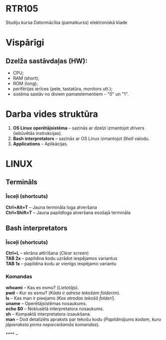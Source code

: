 # RTR105
Studiju kursa Datormācība (pamatkurss) elektroniskā klade  
# Vispārīgi
## Dzelža sastāvdaļas (HW):
- CPU;  
- RAM (short);  
- ROM (long);  
- perifērijas ierīces (pele, tastatūra, monitors utt.);
- sistēma sastāv no diviem pamatelementiem – "0" un "1".  

# Darba vides struktūra
1. **OS Linux operētājsistēma** – sazinās ar dzelzi izmantojot *drivers* (iebūvētās instrukcijas).  
2. **Bash interpretators** – sazinās ar OS Linux izmantojot *Shell* valodu.  
3. **Applications** – Aplikācijas. 

# LINUX
## Termināls
### Īsceļi (shortcuts)
**Ctrl+Alt+T** – Jauna termināla loga atveršana  
**Ctrl+Shift+T** – Jauna papildloga atveršana esošajā termināla  

## Bash interpretators
### Īsceļi (shortcuts)
**Ctrl+L** – ekrāna attīrīšana (*Clear screen*)  
**TAB 2x** – papildina kodu uzrādot iespējamos variantus  
**TAB 1x** – papildina kodu ar vienīgo iespējamo variantu
### Komandas
**whoami** – Kas es esmu? (*Lietotājs*).  
**pwd** – Kur es esmu? (*Kāda ir adrese tekošam folderim*).  
**ls** – Kas man ir pieejams (*Kas atrodas tekošā folderī*).  
**uname** – Operētājsistēmas nosaukums.  
**echo $0** – Noklusētā interpretatora nosaukums.  
**sh** – Kompaktā interpretatora izsaukšana.  
**man** – Dod detalizēts apraksts par tekošu kodu (*Papildinājums kodam, kuru jāpieraksta pirms nepieciešamās komandas*).



**** – 
